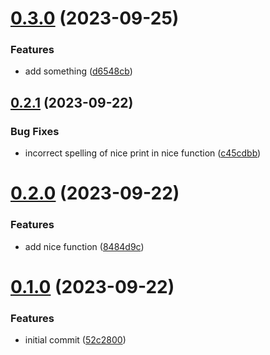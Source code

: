 # [0.3.0](https://github.com/Primdahl26/conventional-commit-test/compare/v0.2.1...v0.3.0) (2023-09-25)


### Features

* add something ([d6548cb](https://github.com/Primdahl26/conventional-commit-test/commit/d6548cbe945fe3f7757abb9203dc65d085951b90))



## [0.2.1](https://github.com/Primdahl26/conventional-commit-test/compare/v0.2.0...v0.2.1) (2023-09-22)


### Bug Fixes

* incorrect spelling of nice print in nice function ([c45cdbb](https://github.com/Primdahl26/conventional-commit-test/commit/c45cdbbe72d4a716af81d175f35cb35290eb83bc))



# [0.2.0](https://github.com/Primdahl26/conventional-commit-test/compare/v0.1.0...v0.2.0) (2023-09-22)


### Features

* add nice function ([8484d9c](https://github.com/Primdahl26/conventional-commit-test/commit/8484d9cc7c9c05a73f2bb197a1b4a85dcf4e4752))



# [0.1.0](https://github.com/Primdahl26/conventional-commit-test/compare/52c2800b4f95bb041c76ac187dfc6c12cf008b86...v0.1.0) (2023-09-22)


### Features

* initial commit ([52c2800](https://github.com/Primdahl26/conventional-commit-test/commit/52c2800b4f95bb041c76ac187dfc6c12cf008b86))



